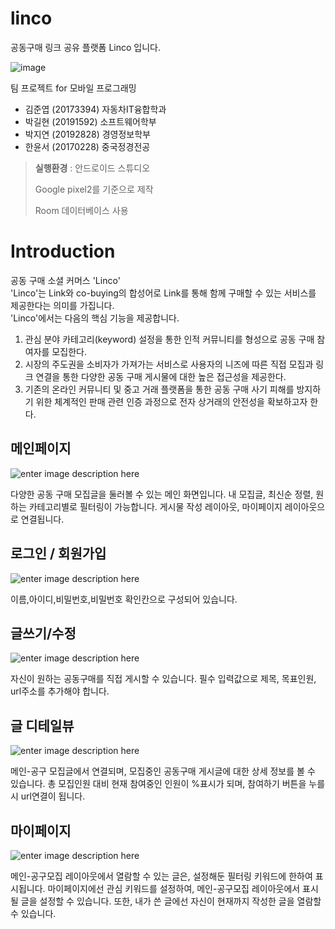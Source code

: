 # linco
공동구매 링크 공유 플랫폼 Linco 입니다.

![image](https://user-images.githubusercontent.com/56578913/140436467-5088aeab-d774-4e69-bc89-c8bd6a28d934.png)

팀 프로젝트 for 모바일 프로그래밍 <br />
- 김준엽 (20173394) 자동차IT융합학과 <br />
- 박길현 (20191592) 소프트웨어학부<br />
- 박지연 (20192828) 경영정보학부 <br />
- 한윤서 (20170228) 중국정경전공 <br />

> **실행환경** : 안드로이드 스튜디오
> 
> Google pixel2를 기준으로 제작
> 
> Room 데이터베이스 사용


# Introduction

공동 구매 소셜 커머스 'Linco'<br />
'Linco'는 Link와 co-buying의 합성어로 Link를 통해 함께 구매할 수 있는 서비스를 제공한다는 의미를 가집니다. <br />
'Linco'에서는 다음의 핵심 기능을 제공합니다. 
1. 관심 분야 카테고리(keyword) 설정을 통한 인적 커뮤니티를 형성으로 공동 구매 참여자를 모집한다.
2. 시장의 주도권을 소비자가 가져가는 서비스로 사용자의 니즈에 따른 직접 모집과 링크 연결을 통한 다양한 공동 구매 게시물에 대한 높은 접근성을 제공한다.
3. 기존의 온라인 커뮤니티 및 중고 거래 플랫폼을 통한 공동 구매 사기 피해를 방지하기 위한 체계적인 판매 관련 인증 과정으로 전자 상거래의 안전성을 확보하고자 한다.

## 메인페이지
![enter image description here](https://user-images.githubusercontent.com/81306023/143718522-52dde321-82d1-45d1-a34d-57b99ed5eac0.png)

다양한 공동 구매 모집글을 둘러볼 수 있는 메인 화면입니다.
내 모집글, 최신순 정렬, 원하는 카테고리별로 필터링이 가능합니다.
게시물 작성 레이아웃, 마이페이지 레이아웃으로 연결됩니다.


## 로그인 / 회원가입
![enter image description here](https://user-images.githubusercontent.com/81306023/143718520-2956cd31-44ea-4e46-a038-f8f94032e30d.png)

이름,아이디,비밀번호,비밀번호 확인칸으로 구성되어 있습니다.




## 글쓰기/수정
![enter image description here](https://user-images.githubusercontent.com/81306023/143718519-12297d94-73e4-4527-b203-c2889c6ab259.png)

자신이 원하는 공동구매를 직접 게시할 수 있습니다. 필수 입력값으로 제목, 목표인원, url주소를 추가해야 합니다.

## 글 디테일뷰
![enter image description here](https://user-images.githubusercontent.com/81306023/143718517-28e0d9e2-4942-419a-a702-1fb3b80a9e90.png)

메인-공구 모집글에서 연결되며, 모집중인 공동구매 게시글에 대한 상세 정보를 볼 수 있습니다. 총 모집인원 대비 현재 참여중인 인원이 %표시가 되며, 참여하기 버튼을 누를 시 url연결이 됩니다. 

## 마이페이지
![enter image description here](https://user-images.githubusercontent.com/81306023/143718521-e8880e59-6373-499e-86a2-3f358a9fe419.png)

메인-공구모집 레이아웃에서 열람할 수 있는 글은, 설정해둔 필터링 키워드에 한하여 표시됩니다. 마이페이지에선 관심 키워드를 설정하여, 메인-공구모집 레이아웃에서 표시될 글을 설정할 수 있습니다. 또한, 내가 쓴 글에선 자신이 현재까지 작성한 글을 열람할 수 있습니다.

